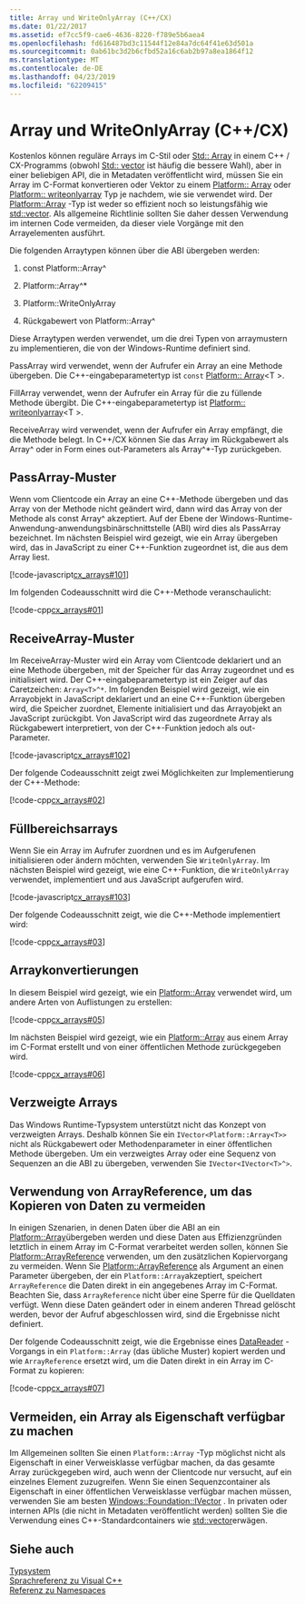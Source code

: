 ```yaml
---
title: Array und WriteOnlyArray (C++/CX)
ms.date: 01/22/2017
ms.assetid: ef7cc5f9-cae6-4636-8220-f789e5b6aea4
ms.openlocfilehash: fd616487bd3c11544f12e84a7dc64f41e63d501a
ms.sourcegitcommit: 0ab61bc3d2b6cfbd52a16c6ab2b97a8ea1864f12
ms.translationtype: MT
ms.contentlocale: de-DE
ms.lasthandoff: 04/23/2019
ms.locfileid: "62209415"
---
```

# <a name="array-and-writeonlyarray-ccx"></a>Array und WriteOnlyArray (C++/CX)

Kostenlos können reguläre Arrays im C-Stil oder [Std:: Array](../standard-library/array-class-stl.md) in einem C++ / CX-Programms (obwohl [Std:: vector](../standard-library/vector-class.md) ist häufig die bessere Wahl), aber in einer beliebigen API, die in Metadaten veröffentlicht wird, müssen Sie ein Array im C-Format konvertieren oder Vektor zu einem [Platform:: Array](../cppcx/platform-array-class.md) oder [Platform:: writeonlyarray](../cppcx/platform-writeonlyarray-class.md) Typ je nachdem, wie sie verwendet wird. Der [Platform::Array](../cppcx/platform-array-class.md) -Typ ist weder so effizient noch so leistungsfähig wie [std::vector](../standard-library/vector-class.md). Als allgemeine Richtlinie sollten Sie daher dessen Verwendung im internen Code vermeiden, da dieser viele Vorgänge mit den Arrayelementen ausführt.

Die folgenden Arraytypen können über die ABI übergeben werden:

1. const Platform::Array^

1. Platform::Array^*

1. Platform::WriteOnlyArray

1. Rückgabewert von Platform::Array^

Diese Arraytypen werden verwendet, um die drei Typen von arraymustern zu implementieren, die von der Windows-Runtime definiert sind.

PassArray wird verwendet, wenn der Aufrufer ein Array an eine Methode übergeben. Die C++-eingabeparametertyp ist `const` [Platform:: Array](../cppcx/platform-array-class.md)\<T >.

FillArray verwendet, wenn der Aufrufer ein Array für die zu füllende Methode übergibt. Die C++-eingabeparametertyp ist [Platform:: writeonlyarray](../cppcx/platform-writeonlyarray-class.md)\<T >.

ReceiveArray wird verwendet, wenn der Aufrufer ein Array empfängt, die die Methode belegt. In C++/CX können Sie das Array im Rückgabewert als Array^ oder in Form eines out-Parameters als Array^*-Typ zurückgeben.

## <a name="passarray-pattern"></a>PassArray-Muster

Wenn vom Clientcode ein Array an eine C++-Methode übergeben und das Array von der Methode nicht geändert wird, dann wird das Array von der Methode als const Array^ akzeptiert. Auf der Ebene der Windows-Runtime-Anwendung-anwendungsbinärschnittstelle (ABI) wird dies als PassArray bezeichnet. Im nächsten Beispiel wird gezeigt, wie ein Array übergeben wird, das in JavaScript zu einer C++-Funktion zugeordnet ist, die aus dem Array liest.

[!code-javascript[cx_arrays#101](../cppcx/codesnippet/JavaScript/array-and-writeonlyarray-c-_1.js)]

Im folgenden Codeausschnitt wird die C++-Methode veranschaulicht:

[!code-cpp[cx_arrays#01](../cppcx/codesnippet/CPP/js-array/class1.cpp#01)]

## <a name="receivearray-pattern"></a>ReceiveArray-Muster

Im ReceiveArray-Muster wird ein Array vom Clientcode deklariert und an eine Methode übergeben, mit der Speicher für das Array zugeordnet und es initialisiert wird. Der C++-eingabeparametertyp ist ein Zeiger auf das Caretzeichen: `Array<T>^*`. Im folgenden Beispiel wird gezeigt, wie ein Arrayobjekt in JavaScript deklariert und an eine C++-Funktion übergeben wird, die Speicher zuordnet, Elemente initialisiert und das Arrayobjekt an JavaScript zurückgibt. Von JavaScript wird das zugeordnete Array als Rückgabewert interpretiert, von der C++-Funktion jedoch als out-Parameter.

[!code-javascript[cx_arrays#102](../cppcx/codesnippet/JavaScript/array-and-writeonlyarray-c-_3.js)]

Der folgende Codeausschnitt zeigt zwei Möglichkeiten zur Implementierung der C++-Methode:

[!code-cpp[cx_arrays#02](../cppcx/codesnippet/CPP/js-array/class1.cpp#02)]

## <a name="fill-arrays"></a>Füllbereichsarrays

Wenn Sie ein Array im Aufrufer zuordnen und es im Aufgerufenen initialisieren oder ändern möchten, verwenden Sie `WriteOnlyArray`. Im nächsten Beispiel wird gezeigt, wie eine C++-Funktion, die `WriteOnlyArray` verwendet, implementiert und aus JavaScript aufgerufen wird.

[!code-javascript[cx_arrays#103](../cppcx/codesnippet/JavaScript/array-and-writeonlyarray-c-_5.js)]

Der folgende Codeausschnitt zeigt, wie die C++-Methode implementiert wird:

[!code-cpp[cx_arrays#03](../cppcx/codesnippet/CPP/js-array/class1.cpp#03)]

## <a name="array-conversions"></a>Arraykonvertierungen

In diesem Beispiel wird gezeigt, wie ein [Platform::Array](../cppcx/platform-array-class.md) verwendet wird, um andere Arten von Auflistungen zu erstellen:

[!code-cpp[cx_arrays#05](../cppcx/codesnippet/CPP/js-array/class1.cpp#05)]

Im nächsten Beispiel wird gezeigt, wie ein [Platform::Array](../cppcx/platform-array-class.md) aus einem Array im C-Format erstellt und von einer öffentlichen Methode zurückgegeben wird.

[!code-cpp[cx_arrays#06](../cppcx/codesnippet/CPP/js-array/class1.cpp#06)]

## <a name="jagged-arrays"></a>Verzweigte Arrays

Das Windows Runtime-Typsystem unterstützt nicht das Konzept von verzweigten Arrays. Deshalb können Sie ein `IVector<Platform::Array<T>>` nicht als Rückgabewert oder Methodenparameter in einer öffentlichen Methode übergeben. Um ein verzweigtes Array oder eine Sequenz von Sequenzen an die ABI zu übergeben, verwenden Sie `IVector<IVector<T>^>`.

## <a name="use-arrayreference-to-avoid-copying-data"></a>Verwendung von ArrayReference, um das Kopieren von Daten zu vermeiden

In einigen Szenarien, in denen Daten über die ABI an ein [Platform::Array](../cppcx/platform-array-class.md)übergeben werden und diese Daten aus Effizienzgründen letztlich in einem Array im C-Format verarbeitet werden sollen, können Sie [Platform::ArrayReference](../cppcx/platform-arrayreference-class.md) verwenden, um den zusätzlichen Kopiervorgang zu vermeiden. Wenn Sie [Platform::ArrayReference](../cppcx/platform-arrayreference-class.md) als Argument an einen Parameter übergeben, der ein `Platform::Array`akzeptiert, speichert `ArrayReference` die Daten direkt in ein angegebenes Array im C-Format. Beachten Sie, dass `ArrayReference` nicht über eine Sperre für die Quelldaten verfügt. Wenn diese Daten geändert oder in einem anderen Thread gelöscht werden, bevor der Aufruf abgeschlossen wird, sind die Ergebnisse nicht definiert.

Der folgende Codeausschnitt zeigt, wie die Ergebnisse eines [DataReader](/uwp/api/Windows.Storage.Streams.DataReader) -Vorgangs in ein `Platform::Array` (das übliche Muster) kopiert werden und wie `ArrayReference` ersetzt wird, um die Daten direkt in ein Array im C-Format zu kopieren:

[!code-cpp[cx_arrays#07](../cppcx/codesnippet/CPP/js-array/class1.h#07)]

## <a name="avoid-exposing-an-array-as-a-property"></a>Vermeiden, ein Array als Eigenschaft verfügbar zu machen

Im Allgemeinen sollten Sie einen `Platform::Array` -Typ möglichst nicht als Eigenschaft in einer Verweisklasse verfügbar machen, da das gesamte Array zurückgegeben wird, auch wenn der Clientcode nur versucht, auf ein einzelnes Element zuzugreifen. Wenn Sie einen Sequenzcontainer als Eigenschaft in einer öffentlichen Verweisklasse verfügbar machen müssen, verwenden Sie am besten [Windows::Foundation::IVector](/uwp/api/Windows.Foundation.Collections.IVector_T_) . In privaten oder internen APIs (die nicht in Metadaten veröffentlicht werden) sollten Sie die Verwendung eines C++-Standardcontainers wie [std::vector](../standard-library/vector-class.md)erwägen.

## <a name="see-also"></a>Siehe auch

[Typsystem](../cppcx/type-system-c-cx.md)<br/>
[Sprachreferenz zu Visual C++](../cppcx/visual-c-language-reference-c-cx.md)<br/>
[Referenz zu Namespaces](../cppcx/namespaces-reference-c-cx.md)
